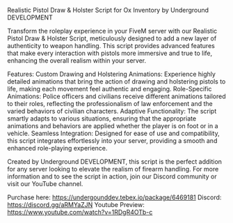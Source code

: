 Realistic Pistol Draw & Holster Script for Ox Inventory by Underground DEVELOPMENT

Transform the roleplay experience in your FiveM server with our Realistic Pistol Draw & Holster Script, meticulously designed to add a new layer of authenticity to weapon handling. This script provides advanced features that make every interaction with pistols more immersive and true to life, enhancing the overall realism within your server.

Features:
Custom Drawing and Holstering Animations: Experience highly detailed animations that bring the action of drawing and holstering pistols to life, making each movement feel authentic and engaging.
Role-Specific Animations: Police officers and civilians receive different animations tailored to their roles, reflecting the professionalism of law enforcement and the varied behaviors of civilian characters.
Adaptive Functionality: The script smartly adapts to various situations, ensuring that the appropriate animations and behaviors are applied whether the player is on foot or in a vehicle.
Seamless Integration: Designed for ease of use and compatibility, this script integrates effortlessly into your server, providing a smooth and enhanced role-playing experience.

Created by Underground DEVELOPMENT, this script is the perfect addition for any server looking to elevate the realism of firearm handling. For more information and to see the script in action, join our Discord community or visit our YouTube channel.

Purchase here: https://undergounddev.tebex.io/package/6469181
Discord: https://discord.gg/aRMYaZJN
Youtube Preview: https://www.youtube.com/watch?v=1RDgR4OTb-c
